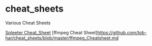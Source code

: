 # cheat_sheets
Various Cheat Sheets

[Spleeter Cheat_Sheet](https://github.com/tob-har/cheat_sheets/blob/master/Spleeter_cheetsheat.md)
[ffmpeg Cheat Sheet]https://github.com/tob-har/cheat_sheets/blob/master/ffmpeg_Cheatsheet.md
